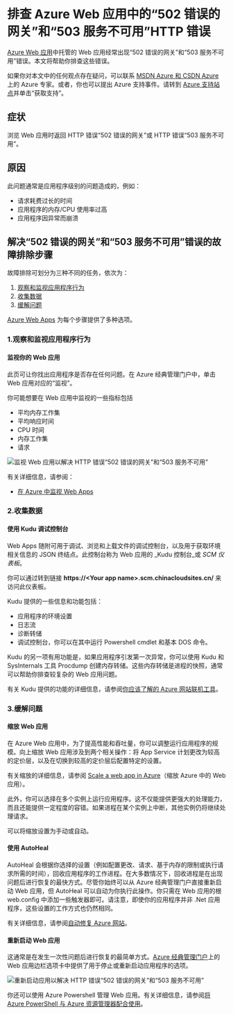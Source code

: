<properties
	pageTitle="解决 502 错误的网关、503 服务不可用错误 | Azure"
	description="排查 Azure Web 应用中托管的 Web 应用出现的“502 错误的网关”和“503 服务不可用”错误。"
	services="app-service\web"
	documentationCenter=""
	authors="cephalin"
	manager="wpickett"
	editor=""
	tags="top-support-issue"
	keywords="502 错误的网关, 503 服务不可用, 错误 503, 错误 502"/>  


<tags
	ms.service="app-service-web"
	ms.date="07/06/2016"
	wacn.date=""/>  


# 排查 Azure Web 应用中的“502 错误的网关”和“503 服务不可用”HTTP 错误

[Azure Web 应用](/documentation/services/web-sites/)中托管的 Web 应用经常出现“502 错误的网关”和“503 服务不可用”错误。本文将帮助你排查这些错误。

如果你对本文中的任何观点存在疑问，可以联系 [MSDN Azure 和 CSDN Azure](/support/forums/) 上的 Azure 专家。或者，你也可以提出 Azure 支持事件。请转到 [Azure 支持站点](/support/contact/)并单击“获取支持”。

## 症状

浏览 Web 应用时返回 HTTP 错误“502 错误的网关”或 HTTP 错误“503 服务不可用”。

## 原因

此问题通常是应用程序级别的问题造成的，例如：

-	请求耗费过长的时间
-	应用程序的内存/CPU 使用率过高
-	应用程序因异常而崩溃

## 解决“502 错误的网关”和“503 服务不可用”错误的故障排除步骤

故障排除可划分为三种不同的任务，依次为：

1.	[观察和监视应用程序行为](#observe)
2.	[收集数据](#collect)
3.	[缓解问题](#mitigate)

[Azure Web Apps](/home/features/web-site/) 为每个步骤提供了多种选项。

### <a name="observe"></a> 1.观察和监视应用程序行为

#### 监视你的 Web 应用

此页可让你找出应用程序是否存在任何问题。在 Azure 经典管理门户中，单击 Web 应用对应的“监视”。

你可能想要在 Web 应用中监视的一些指标包括

-	平均内存工作集
-	平均响应时间
-	CPU 时间
-	内存工作集
-	请求

![监视 Web 应用以解决 HTTP 错误“502 错误的网关”和“503 服务不可用”](./media/app-service-web-troubleshoot-HTTP-502-503/1-monitor-metrics.png)  


有关详细信息，请参阅：

-	[在 Azure 中监视 Web Apps](/documentation/articles/web-sites-monitor/)

### <a name="collect"></a> 2.收集数据

####	使用 Kudu 调试控制台

Web Apps 随附可用于调试、浏览和上载文件的调试控制台，以及用于获取环境相关信息的 JSON 终结点。此控制台称为 Web 应用的 _Kudu 控制台_或 _SCM 仪表板_。

你可以通过转到链接 **https://&lt;Your app name>.scm.chinacloudsites.cn/** 来访问此仪表板。

Kudu 提供的一些信息和功能包括：

-	应用程序的环境设置
-	日志流
-	诊断转储
-	调试控制台，你可以在其中运行 Powershell cmdlet 和基本 DOS 命令。


Kudu 的另一项有用功能是，如果应用程序引发第一次异常，你可以使用 Kudu 和 SysInternals 工具 Procdump 创建内存转储。这些内存转储是进程的快照，通常可以帮助你排查较复杂的 Web 应用问题。

有关 Kudu 提供的功能的详细信息，请参阅[你应该了解的 Azure 网站联机工具](/blog/windows-azure-websites-online-tools-you-should-know-about/)。

### <a name="mitigate"></a> 3.缓解问题

#### 缩放 Web 应用

在 Azure Web 应用中，为了提高性能和吞吐量，你可以调整运行应用程序的规模。向上缩放 Web 应用涉及到两个相关操作：将 App Service 计划更改为较高的定价层，以及在切换到较高的定价层后配置特定的设置。

有关缩放的详细信息，请参阅 [Scale a web app in Azure](/documentation/articles/web-sites-scale/)（缩放 Azure 中的 Web 应用）。

此外，你可以选择在多个实例上运行应用程序。这不仅能提供更强大的处理能力，而且还能提供一定程度的容错。如果进程在某个实例上中断，其他实例仍将继续处理请求。

可以将缩放设置为手动或自动。

#### 使用 AutoHeal

AutoHeal 会根据你选择的设置（例如配置更改、请求、基于内存的限制或执行请求所需的时间），回收应用程序的工作进程。在大多数情况下，回收进程是在出现问题后进行恢复的最快方式。尽管你始终可以从 Azure 经典管理门户直接重新启动 Web 应用，但 AutoHeal 可以自动为你执行此操作。你只需在 Web 应用的根 web.config 中添加一些触发器即可。请注意，即使你的应用程序并非 .Net 应用程序，这些设置的工作方式也仍然相同。

有关详细信息，请参阅[自动修复 Azure 网站](/blog/auto-healing-windows-azure-web-sites/)。


#### 重新启动 Web 应用

这通常是在发生一次性问题后进行恢复的最简单方式。[Azure 经典管理门户](https://manage.windowsazure.cn/)上的 Web 应用边栏选项卡中提供了用于停止或重新启动应用程序的选项。

 ![重新启动应用以解决 HTTP 错误“502 错误的网关”和“503 服务不可用”](./media/app-service-web-troubleshoot-HTTP-502-503/2-restart.png)  


你还可以使用 Azure Powershell 管理 Web 应用。有关详细信息，请参阅[将 Azure PowerShell 与 Azure 资源管理器配合使用](/documentation/articles/powershell-azure-resource-manager/)。

<!---HONumber=Mooncake_0815_2016-->
